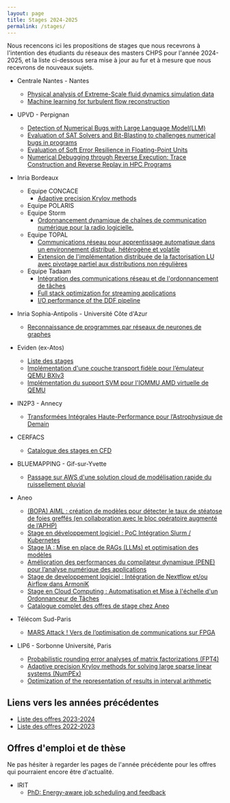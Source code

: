 ```yaml
---
layout: page
title: Stages 2024-2025
permalink: /stages/
---
```


Nous recencons ici les propositions de stages que
nous recevrons à l'intention des étudiants du réseaux des masters CHPS pour l'année 2024-2025, et la liste ci-dessous sera mise à jour au fur et à mesure que nous recevrons de nouveaux sujets.

 * Centrale Nantes - Nantes
   + [Physical analysis of Extreme-Scale fluid dynamics simulation data](https://perso.univ-perp.fr/david.defour/Doc/RCHPS_stage_nantes_2024.pdf)
   + [Machine learning for turbulent flow reconstruction](https://perso.univ-perp.fr/david.defour/Doc/RCHPS_stage_nantes_2024.pdf)

 * UPVD - Perpignan
   + [Detection of Numerical Bugs with Large Language Model(LLM)](https://perso.univ-perp.fr/david.defour/Doc/RCHPS_2024_Master_thesis_fpt4.pdf)
   + [Evaluation of SAT Solvers and Bit-Blasting to challenges numerical bugs in programs](https://perso.univ-perp.fr/david.defour/Doc/RCHPS_2024_Master_thesis_bit_blasting.pdf)
   + [Evaluation of Soft Error Resilience in Floating-Point Units](https://perso.univ-perp.fr/david.defour/Doc/RCHPS_2024_Master_thesis_soft_error.pdf)
   + [Numerical Debugging through Reverse Execution: Trace Construction and Reverse Replay in HPC Programs](https://perso.univ-perp.fr/david.defour/Doc/RCHPS_2024_Master_thesis_TENET.pdf)

 * Inria Bordeaux
   + Equipe CONCACE
     - [Adaptive precision Krylov methods](https://cisd.enseirb-matmeca.fr/pfe/offres/2024/LIP6_InriaBordeaux_2025.pdf)
   + Equipe POLARIS
   + Equipe Storm
	 - [Ordonnancement dynamique de chaînes de communication numérique pour la radio logicielle.](https://cours-mf.gitlabpages.inria.fr/pfe/offres/2024/2025_oaumage_aff3ct_streampu)
   + Equipe TOPAL
     - [Communications réseau pour apprentissage automatique dans un environnement distribué, hétérogène et volatile](https://cisd.enseirb-matmeca.fr/pfe/offres/2024/sujet-stage-m2-hive-comm.pdf)
     - [Extension de l'implémentation distribuée de la factorisation LU avec pivotage partiel aux distributions non régulières](https://cours-mf.gitlabpages.inria.fr/pfe/offres/2024/topal_hpl)
   + Equipe Tadaam
     - [Intégration des communications réseau et de l'ordonnancement de tâches](https://dept-info.labri.fr/~denis/Enseignement/Sujet_PFE_2025_StarPU_NewMadeleine.html)
     - [Full stack optimization for streaming applications](https://cisd.enseirb-matmeca.fr/pfe/offres/2024/Tadaam_Mihail.pdf)
     - [I/O performance of the DDF pipeline](https://cisd.enseirb-matmeca.fr/pfe/offres/2024/Tadaam_Francielli.pdf)

 * Inria Sophia-Antipolis - Université Côte d'Azur
   + [Reconnaissance de programmes par réseaux de neurones de graphes](https://cisd.enseirb-matmeca.fr/pfe/offres/2024/Stage-DFG-NN-2024-2025-Touati-Formenti-Alias.pdf)
   
 * Eviden (ex-Atos)
   + [Liste des stages](https://perso.univ-perp.fr/david.defour/Doc/RCHPS_Eviden_2025.pdf)
   + [Implémentation d'une couche transport fidèle pour l’émulateur QEMU BXIv3](https://cisd.enseirb-matmeca.fr/pfe/offres/2024/BXILL_sujet_stage_transport_emulateur.pdf)
   + [Implémentation du support SVM pour l'IOMMU AMD virtuelle de QEMU](https://cisd.enseirb-matmeca.fr/pfe/offres/2024/BXILL_sujet_stage_iommu_amd.pdf)

 * IN2P3 - Annecy
   + [Transformées Intégrales Haute-Performance pour l’Astrophysique de Demain](https://perso.univ-perp.fr/david.defour/Doc/RCHPS_stage_astroinfo_2025.pdf)

 * CERFACS
   + [Catalogue des stages en CFD](https://cisd.enseirb-matmeca.fr/pfe/offres/2024/CERFACS_catalogue_2025.pdf)
  
 * BLUEMAPPING - Gif-sur-Yvette
   + [Passage sur AWS d'une solution cloud de modélisation rapide du ruissellement pluvial](https://perso.univ-perp.fr/david.defour/Doc/RCHPS_bluemapping_2024.pdf)


 * Aneo
   + [(BOPA) AIML : création de modèles pour détecter le taux de stéatose de foies greffés (en collaboration avec le bloc opératoire augmenté de l’APHP)](https://cours-mf.gitlabpages.inria.fr/pfe/offres/2024/aneo_bopa)
   + [Stage en développement logiciel : PoC Intégration Slurm / Kubernetes](https://cours-mf.gitlabpages.inria.fr/pfe/offres/2024/aneo_kubernetes)
   + [Stage IA : Mise en place de RAGs (LLMs) et optimisation des modèles](https://cours-mf.gitlabpages.inria.fr/pfe/offres/2024/aneo_ia)
   + [Amélioration des performances du compilateur dynamique (PENE) pour l’analyse numérique des applications](https://cours-mf.gitlabpages.inria.fr/pfe/offres/2024/aneo_pene)
   + [Stage de developpement logiciel : Intégration de Nextflow et/ou Airflow dans ArmoniK](https://cours-mf.gitlabpages.inria.fr/pfe/offres/2024/aneo_armonik)
   + [Stage en Cloud Computing : Automatisation et Mise à l'échelle d'un Ordonnanceur de Tâches](https://cours-mf.gitlabpages.inria.fr/pfe/offres/2024/aneo_cloud)
   + [Catalogue complet des offres de stage chez Aneo](https://cisd.enseirb-matmeca.fr/pfe/offres/2024/ANEO_book_stages_2024_2025.pdf)

 * Télécom Sud-Paris
   + [MARS Attack ! Vers de l’optimisation de communications sur FPGA](https://cisd.enseirb-matmeca.fr/pfe/offres/2024/MarsAttack.pdf)

 * LIP6 - Sorbonne Université, Paris
   + [Probabilistic rounding error analyses of matrix factorizations (FPT4)](https://www-pequan.lip6.fr/~jezequel/OFFERS/Internship_FPT4.pdf)
   + [Adaptive precision Krylov methods for solving large sparse linear systems (NumPEx)](https://www-pequan.lip6.fr/~jezequel/OFFERS/internship_LIP6_InriaBordeaux.pdf)
   + [Optimization of the representation of results in interval arithmetic](https://www-pequan.lip6.fr/~jezequel/OFFERS/internship_optim_interv_arith.pdf)

## Liens vers les années précédentes

  * [Liste des offres 2023-2024](../stages2023)
  * [Liste des offres 2022-2023](../stages2022)

## Offres d'emploi et de thèse

Ne pas hésiter à regarder les pages de l'année précédente pour les offres qui pourraient encore être d'actualité.
 * IRIT
   + [PhD: Energy-aware job scheduling and feedback](https://www.irit.fr/SEPIA/open-positions/post/2024_phd_numpex_6_4/)

